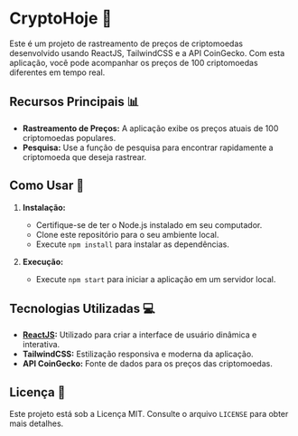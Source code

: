 # CryptoHoje 🚀

Este é um projeto de rastreamento de preços de criptomoedas desenvolvido usando ReactJS, TailwindCSS e a API CoinGecko. Com esta aplicação, você pode acompanhar os preços de 100 criptomoedas diferentes em tempo real.

## Recursos Principais 📊

- **Rastreamento de Preços:** A aplicação exibe os preços atuais de 100 criptomoedas populares.
- **Pesquisa:** Use a função de pesquisa para encontrar rapidamente a criptomoeda que deseja rastrear.

## Como Usar 🤔

1. **Instalação:**
   - Certifique-se de ter o Node.js instalado em seu computador.
   - Clone este repositório para o seu ambiente local.
   - Execute `npm install` para instalar as dependências.

2. **Execução:**
   - Execute `npm start` para iniciar a aplicação em um servidor local.

## Tecnologias Utilizadas 💻

- **[ReactJS](https://react.dev/):** Utilizado para criar a interface de usuário dinâmica e interativa.
- **TailwindCSS:** Estilização responsiva e moderna da aplicação.
- **API CoinGecko:** Fonte de dados para os preços das criptomoedas.

## Licença 📜

Este projeto está sob a Licença MIT. Consulte o arquivo `LICENSE` para obter mais detalhes.
